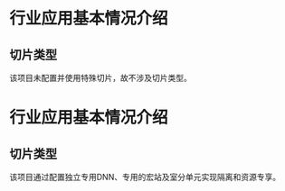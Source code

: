 # 行业应用基本情况介绍
## 切片类型
该项目未配置并使用特殊切片，故不涉及切片类型。
# 行业应用基本情况介绍
## 切片类型
该项目通过配置独立专用DNN、专用的宏站及室分单元实现隔离和资源专享。